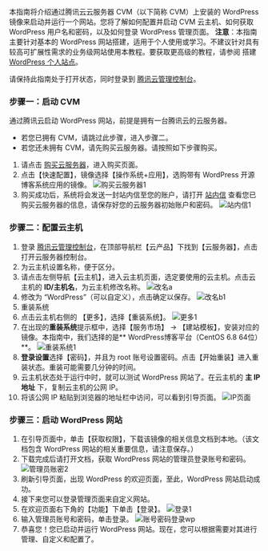 本指南将介绍通过腾讯云云服务器 CVM（以下简称 CVM）上安装的 WordPress 镜像来启动并运行一个网站。您将了解如何配置并启动 CVM 云主机、如何获取 WordPress 用户名和密码，以及如何登录 WordPress 管理页面。
**注意**：本指南主要针对基本的 WordPress 网站搭建，适用于个人使用或学习。不建议针对具有较高可扩展性需求的业务级网站使用本教程。要获取更高级的教程，请参阅 搭建 [WordPress 个人站点](https://www.qcloud.com/document/product/213/8044)。

请保持此指南处于打开状态，同时登录到 [腾讯云管理控制台](https://console.qcloud.com/)。
### 步骤一：启动 CVM
通过腾讯云启动 WordPress 网站，前提是拥有一台腾讯云的云服务器。
- 若您已拥有 CVM，请跳过此步骤，进入步骤二。
- 若您还未拥有 CVM，请先购买云服务器。请按照如下步骤购买。
 1. 请点击 [购买云服务器](https://buy.qcloud.com/cvm)，进入购买页面。
 2. 点击【快速配置】，镜像选择【操作系统+应用】，选购带有 WordPress 开源博客系统应用的镜像。
![购买云服务器1](//mc.qcloudimg.com/static/img/49267c2c92a05e171ef44ee44ed32222/image.png)
 3. 购买成功后，系统将会发送一封站内信至您的账户，请打开 [站内信](https://console.qcloud.com/message) 查看您已购买云服务器的信息，请保存好您的云服务器初始账户和密码。
![站内信1](//mc.qcloudimg.com/static/img/2e1ab9f2401d185f34aa8d945caa7f64/image.png)

### 步骤二：配置云主机
1. 登录 [腾讯云管理控制台](https://console.qcloud.com/)，在顶部导航栏【云产品】下找到【云服务器】，点击打开云服务器控制台。
2. 为云主机设置名称，便于区分。
 1. 请点击左侧导航【云主机】，进入云主机页面，选定要使用的云主机。点击云主机的 **ID/主机名**，为云主机修改名称。
![改名a](//mc.qcloudimg.com/static/img/18f7dde588d5abbf0f1266897e766c43/image.png)
 2. 修改为 “WordPress”（可以自定义），点击确定以保存。
![改名b1](//mc.qcloudimg.com/static/img/982ffd605178fdee45ae0b35d78fe40b/image.png)
3. 重装系统
 1. 点击云主机右侧的 【更多】，选择【重装系统】。
![更多1](//mc.qcloudimg.com/static/img/f0a23ee44d129a9e38b86374b5988fab/image.png)
 2. 在出现的**重装系统**提示框中，选择【服务市场】 -> 【建站模板】，安装对应的镜像。本指南中，我们选择的是** WordPress博客平台（CentOS 6.8 64位）**。
![重装系统1](//mc.qcloudimg.com/static/img/c1df8d8c1b8968bb8d357dd5e20ed849/image.png)
 3. **登录设置**选择【密码】，并且为 root 账号设置密码。点击【开始重装】进入重装状态。重装可能需要几分钟的时间。
4. 云主机状态处于运行中时，就可以测试 WordPress 网站了。在云主机的 **主 IP 地址** 下，复制云主机的公网 IP。
5. 将该公网 IP 粘贴到浏览器的地址栏中访问，可以看到引导页面。 
![IP页面](//mc.qcloudimg.com/static/img/f7ea8180f0c49be0f422e88140bbafee/image.png)

### 步骤三：启动 WordPress 网站
1. 在引导页面中，单击【获取权限】，下载该镜像的相关信息文档到本地。（该文档包含 WordPress 网站的相关重要信息，请注意保存。）
2. 下载完成后请打开文档，获取 WordPress 网站的管理员登录账号和密码。
![管理员账密2](//mc.qcloudimg.com/static/img/bcc8d0f0c96c58050171cf4faf61d940/image.png)
3. 刷新引导页面，出现 WordPress 的欢迎页面，至此，WordPress 网站启动成功。
4. 接下来您可以登录管理页面来自定义网站。
 1. 在欢迎页面右下角的【功能】下单击【登录】。
![登录1](//mc.qcloudimg.com/static/img/076e034cc8dcd206c627d8b924aab0bf/image.png)
 2. 输入管理员账号和密码，单击登录。
![账号密码登录wp](//mc.qcloudimg.com/static/img/48f8740a24c0602616a5935ab6b6ae64/image.png)
 3. 恭喜您！您已启动并运行 WordPress 网站。现在，您可以根据需要对其进行管理、自定义和配置了。
